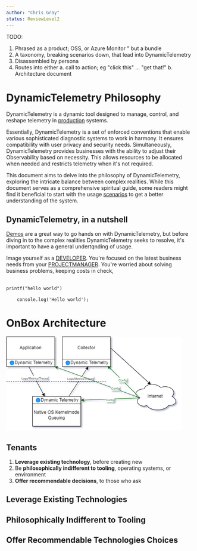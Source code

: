 ```yaml
---
author: "Chris Gray"
status: ReviewLevel2
---
```


TODO:

1.	Phrased as a product;  OSS, or Azure Monitor " but a bundle
2.	A taxonomy, breaking scenarios down, that lead into DynamicTelemetry
3.	Disassembled by persona
4.	Routes into either
    a.	call to action; eg "click this" ... "get that!"
    b.	Architecture document

# DynamicTelemetry Philosophy

DynamicTelemetry is a dynamic tool designed to manage, control, and
reshape telemetry in
[production](./PositionPaper.DefiningProduction.document.md) systems.

Essentially, DynamicTelemetry is a set of enforced conventions that
enable various sophisticated diagnostic systems to work in harmony. It
ensures compatibility with user privacy and security needs.
Simultaneously, DynamicTelemetry provides businesses with the ability to
adjust their Observability based on necessity. This allows resources to
be allocated when needed and restricts telemetry when it's not required.

This document aims to delve into the philosophy of DynamicTelemetry,
exploring the intricate balance between complex realities. While this
document serves as a comprehensive spiritual guide, some readers might
find it beneficial to start with the usage
[scenarios](./Scenarios.Overview.document.md) to get a better
understanding of the system.

## DynamicTelemetry, in a nutshell

[Demos](./Demos.1_IntroDemo.md) are a great way to go hands on with
DynamicTelemetry, but before diving in to the complex realities
DynamicTelemetry seeks to resolve, it's important to have a general
undertqnding of usage.

Image yourself as a
[DEVELOPER](./Persona_Developer.document.md). You're focused
on the latest business needs from your [PROJECTMANAGER](./Persona_ProjectManager.document.md). You're worried
about solving business problems, keeping costs in check,

``` cdocs

printf("hello world")
```

```    cdocs
    console.log('Hello world');
```

# OnBox Architecture
![](../orig_media/Architecture.OnBox.drawio.png)

## Tenants

1.  **Leverage existing technology**, before creating new
2.  Be **philosophically indifferent to tooling**, operating systems, or
    environment
3.  **Offer recommendable decisions**, to those who ask

## Leverage Existing Technologies

## Philosophically Indifferent to Tooling

## Offer Recommendable Technologies Choices
